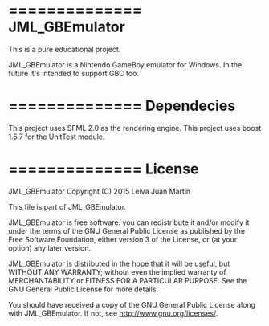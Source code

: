 ==============
JML_GBEmulator
==============
This is a pure educational project.

JML_GBEmulator is a Nintendo GameBoy emulator for Windows. In the future it's intended to support GBC too.


==============
Dependecies
==============
This project uses SFML 2.0 as the rendering engine.
This project uses boost 1.5.7 for the UnitTest module.

==============
License
==============

JML_GBEmulator
Copyright (C) 2015 Leiva Juan Martin

This file is part of JML_GBEmulator.

JML_GBEmulator is free software: you can redistribute it and/or modify
it under the terms of the GNU General Public License as published by
the Free Software Foundation, either version 3 of the License, or
(at your option) any later version.

JML_GBEmulator is distributed in the hope that it will be useful,
but WITHOUT ANY WARRANTY; without even the implied warranty of
MERCHANTABILITY or FITNESS FOR A PARTICULAR PURPOSE.  See the
GNU General Public License for more details.

You should have received a copy of the GNU General Public License
along with JML_GBEmulator.  If not, see <http://www.gnu.org/licenses/>.
